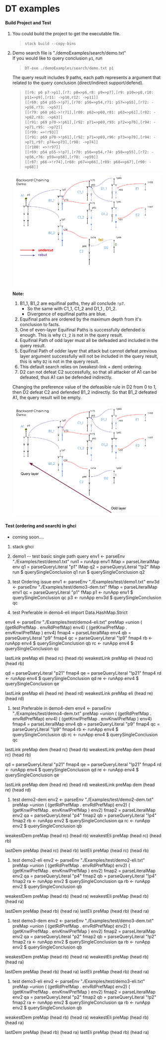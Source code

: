 # DT examples
#### Build Project and Test
1. You could build the project to get the executable file.
    > `stack build --copy-bins`
1. Demo search file is "./demoExamples/search/demo.txt" \
   If you would like to query conclusion `p1`, run
    > `DT-exe ./demoExamples/search/demo.txt p1`

    The query result includes 9 paths, each path represents a argument that related to the query conclusion (direct/indirect support/defend).

    > ```
    > [[r6: p6 p7->p1],[r7: p8=>p6,r8: p9=>p7],[r9: p10=>p8,r10: p11=>p9],[r11: ->p10,r12: ->p11]]
    > [[r69: p54 p55->!p7],[r70: p56=>p54,r71: p57=>p55],[r72: ->p56,r73: ->p57]]
    > [[r79: p60 p61->!r71],[r80: p62=>p60,r81: p63=>p61],[r82: ->p62,r83: ->p63]]
    > [[r91: p69 p70->!p61],[r92: p71=>p69,r93: p72=>p70],[r94: ->p71,r95: ->p72]]
    > [[r99: =>!r93]]
    > [[r91: p69 p70->!p61],[r92: p71=>p69,r96: p73=>p70],[r94: ->p71,r97: p74=>p73],[r98: ->p74]]
    > [[r100: =>!r97]]
    > [[r69: p54 p55->!p7],[r70: p56=>p54,r74: p58=>p55],[r72: ->p56,r76: p59=>p58],[r78: ->p59]]
    > [[r87: p66->!r74],[r88: p67=>p66],[r89: p68=>p67],[r90: ->p68]]
    > ```

    ![Demo Graph succ](./imgs/search-demo-succ.png)

    **Note:**
    1. B1_1, B1_2 are equifinal paths, they all conclude `!p7`. 
        - So the same with C1_1, C1_2 and D1_1 , D1_2. 
        - Divergence of equifinal paths are blue. 
    1. Equifinal paths are ordered by the maximum depth from it's conclusion to facts.
    1. One of even-layer Equifinal Paths is successfully defended is enough. This is why `C1_2` is not in the query result. 
    1. Equifinal Path of odd layer must all be defeaded and included in the query result. 
    1. Equifinal Path of odder layer that attack but cannot defeat previous layer argument successfully will not be included in the query result, this is why `D2` is not in the query result.
    1. This default search relies on (weakest-link + dem) ordering. 
    1. D2 can not defeat C2 successfully, so that all attacker of A1 can be defeated, thus A1 can be defended indirectly. 

    Changing the preference value of the defeasible rule in D2 from 0 to 1, then D2 defeat C2 and defended B1_2 indirectly. So that B1_2 defeated A1, the query result will be empty.

    ![Demo Graph fail](./imgs/search-demo-fail.png)


#### Test (ordering and search) in ghci 
- coming soon....


1. stack ghci

1. demo1 -- test basic single path query 
env1 <- parseEnv "./Examples/test/demo1.txt"
run1 = runApp env1
lMap = parseLiteralMap env
q1 = parseQueryLiteral "p1" lMap
q2 = parseQueryLiteral "!p2" lMap
run $ querySingleConclusion q1
run $ querySingleConclusion q2

1. test Ordering issue
env1 <- parseEnv "./Examples/test/demo1.txt"
env3d <- parseEnv "./Examples/test/demo3-dem.txt"
fMap = parseLiteralMap env1
qc = parseQueryLiteral "p1" fMap
p1 <- runApp env1 $ querySingleConclusion qc
p3 <- runApp env3d $ querySingleConclusion qc

1. test Preferable in demo4-eli
import Data.HashMap.Strict

env4 <- parseEnv "./Examples/test/demo4-eli.txt"
preMap =union ( (getRdPrefMap . envRdPrefMap) env4) ( (getKnwlPrefMap . envKnwlPrefMap ) env4)
fmap4 = parseLiteralMap env4
qb = parseQueryLiteral "p9" fmap4
qc = parseQueryLiteral "!p9" fmap4
rb <- runApp env4 $ querySingleConclusion qb
rc <- runApp env4 $ querySingleConclusion qc

lastLink preMap eli (head rc) (head rb)
weakestLink preMap eli (head rc) (head rb)

qd = parseQueryLiteral "p21" fmap4
qe = parseQueryLiteral "!p21" fmap4
rd <- runApp env4 $ querySingleConclusion qd
re <- runApp env4 $ querySingleConclusion qe

lastLink preMap eli (head re) (head rd)
weakestLink preMap eli (head re) (head rd)

1. test Preferable in demo4-dem
env4 <- parseEnv "./Examples/test/demo4-dem.txt"
preMap =union ( (getRdPrefMap . envRdPrefMap) env4) ( (getKnwlPrefMap . envKnwlPrefMap ) env4)
fmap4 = parseLiteralMap env4
qb = parseQueryLiteral "p9" fmap4
qc = parseQueryLiteral "!p9" fmap4
rb <- runApp env4 $ querySingleConclusion qb
rc <- runApp env4 $ querySingleConclusion qc

lastLink preMap dem (head rc) (head rb)
weakestLink preMap dem (head rc) (head rb)

qd = parseQueryLiteral "p21" fmap4
qe = parseQueryLiteral "!p21" fmap4
rd <- runApp env4 $ querySingleConclusion qd
re <- runApp env4 $ querySingleConclusion qe

lastLink preMap dem (head re) (head rd)
weakestLink preMap dem (head re) (head rd)

1. test demo2-dem
env2 <- parseEnv "./Examples/test/demo2-dem.txt"
preMap =union ( (getRdPrefMap . envRdPrefMap) env2) ( (getKnwlPrefMap . envKnwlPrefMap ) env2)
fmap2 = parseLiteralMap env2
qa = parseQueryLiteral "p4" fmap2
qb = parseQueryLiteral "!p4" fmap2
rb <- runApp env2 $ querySingleConclusion qa
rc <- runApp env2 $ querySingleConclusion qb

weakestDem preMap  (head rc) (head rb)
weakestEli preMap (head rc) (head rb)

lastDem preMap (head rc) (head rb)
lastEli  preMap (head rc) (head rb)

1. test demo2-eli
env2 <- parseEnv "./Examples/test/demo2-eli.txt"
preMap =union ( (getRdPrefMap . envRdPrefMap) env2) ( (getKnwlPrefMap . envKnwlPrefMap ) env2)
fmap2 = parseLiteralMap env2
qa = parseQueryLiteral "p4" fmap2
qb = parseQueryLiteral "!p4" fmap2
ra <- runApp env2 $ querySingleConclusion qa
rb <- runApp env2 $ querySingleConclusion qb

weakestDem preMap  (head rb) (head ra)
weakestEli preMap (head rb) (head ra)

lastDem preMap (head rb) (head ra)
lastEli  preMap (head rb) (head ra)

1. test demo3-dem
env2 <- parseEnv "./Examples/test/demo3-dem.txt"
preMap =union ( (getRdPrefMap . envRdPrefMap) env2) ( (getKnwlPrefMap . envKnwlPrefMap ) env2)
fmap2 = parseLiteralMap env2
qa = parseQueryLiteral "p2" fmap2
qb = parseQueryLiteral "!p2" fmap2
ra <- runApp env2 $ querySingleConclusion qa
rb <- runApp env2 $ querySingleConclusion qb

weakestDem preMap  (head rb) (head ra)
weakestEli preMap (head rb) (head ra)

lastDem preMap (head rb) (head ra)
lastEli  preMap (head rb) (head ra)

1. test demo3-eli
env2 <- parseEnv "./Examples/test/demo3-eli.txt"
preMap =union ( (getRdPrefMap . envRdPrefMap) env2) ( (getKnwlPrefMap . envKnwlPrefMap ) env2)
fmap2 = parseLiteralMap env2
qa = parseQueryLiteral "p2" fmap2
qb = parseQueryLiteral "!p2" fmap2
ra <- runApp env2 $ querySingleConclusion qa
rb <- runApp env2 $ querySingleConclusion qb

weakestDem preMap  (head rb) (head ra)
weakestEli preMap (head rb) (head ra)

lastDem preMap (head rb) (head ra)
lastEli  preMap (head rb) (head ra)
